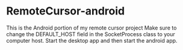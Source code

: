 # RemoteCursor-android
This is the Android portion of my remote cursor project
Make sure to change the DEFAULT_HOST field in the SocketProcess class to your computer host. 
Start the desktop app and then start the android app.

